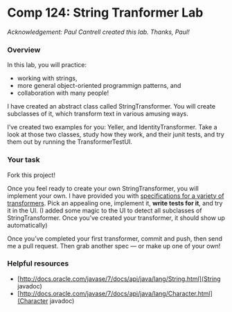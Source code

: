 Comp 124: String Tranformer Lab
====
*Acknowledgement: Paul Cantrell created this lab. Thanks, Paul!*

### Overview

In this lab, you will practice:

  - working with strings,
  - more general object-oriented programmign patterns, and
  - collaboration with many people!

I have created an abstract class called StringTransformer. You will create subclasses of it, which transform text in various amusing ways. 

I’ve created two examples for you: Yeller, and IdentityTransformer. Take a look at those two classes, study how they work, and their junit tests, and try them out by running the TransformerTestUI. 

### Your task

Fork this project!

Once you feel ready to create your own StringTransformer, you will implement your own.
I have provided you with [specifications for a variety of transformers](Specification.md).
Pick an appealing one, implement it, **write tests for it**, and try it in the UI. (I added some magic to the UI to detect all subclasses of StringTransformer. Once you’ve created your transformer, it should show up automatically)

Once you’ve completed your first transformer, commit and push, then send me a pull request. 
Then grab another spec — or make up one of your own!

### Helpful resources

* [http://docs.oracle.com/javase/7/docs/api/java/lang/String.html](String javadoc)
* [http://docs.oracle.com/javase/7/docs/api/java/lang/Character.html](Character javadoc)
